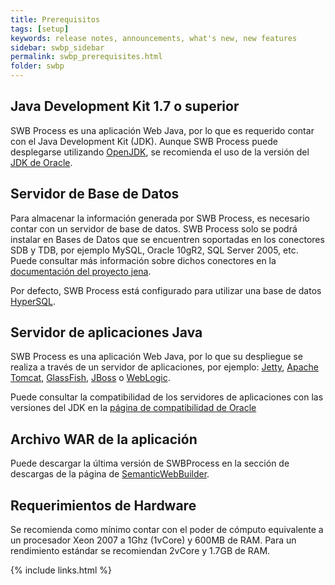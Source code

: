 ```yaml
---
title: Prerequisitos
tags: [setup]
keywords: release notes, announcements, what's new, new features
sidebar: swbp_sidebar
permalink: swbp_prerequisites.html
folder: swbp
---
```


## Java Development Kit 1.7 o superior

SWB Process es una aplicación Web Java, por lo que es requerido contar con el Java Development Kit (JDK). Aunque SWB Process puede desplegarse utilizando [OpenJDK](http://openjdk.java.net/), se recomienda el uso de la versión del [JDK de Oracle](http://www.oracle.com/technetwork/java/javase/downloads/jdk8-downloads-2133151.html).

## Servidor de Base de Datos

Para almacenar la información generada por SWB Process, es necesario contar con un servidor de base de datos. SWB Process solo se podrá instalar en Bases de Datos que se encuentren soportadas en los conectores SDB y TDB, por  ejemplo  MySQL, Oracle 10gR2, SQL Server 2005, etc. Puede consultar más información sobre  dichos  conectores  en la  [documentación  del  proyecto  jena](http://jena.apache.org/documentation/sdb/databases_supported.html).

Por defecto, SWB Process está configurado para utilizar una base de datos [HyperSQL](http://hsqldb.org/).

## Servidor de aplicaciones Java

SWB Process es una aplicación Web Java, por lo que su despliegue se realiza a través de un servidor de aplicaciones, por  ejemplo: [Jetty](https://eclipse.org/jetty/),  [Apache Tomcat](http://tomcat.apache.org/),  [GlassFish](https://glassfish.java.net/),  [JBoss](http://www.jboss.org/) o [WebLogic](http://www.oracle.com/technetwork/middleware/weblogic/overview/index-085209.html).

Puede consultar la compatibilidad de los servidores de aplicaciones con las versiones del JDK en la [página de compatibilidad de Oracle](http://www.oracle.com/technetwork/java/javaee/overview/compatibility-jsp-136984.html)

## Archivo WAR de la aplicación

Puede descargar la última versión de SWBProcess en la sección de descargas de la página de [SemanticWebBuilder](http://semanticwebbuilder.org.mx/es_mx/swb/SWB_Process).

## Requerimientos de Hardware

Se recomienda como mínimo contar con el poder de cómputo equivalente a un procesador Xeon 2007 a 1Ghz (1vCore) y 600MB de RAM. Para un rendimiento estándar se recomiendan 2vCore y 1.7GB de RAM.

{% include links.html %}
